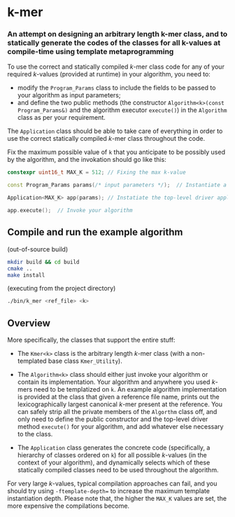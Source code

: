 # k-mer

### An attempt on designing an arbitrary length k-mer class, and to statically generate the codes of the classes for all k-values at compile-time using template metaprogramming

To use the correct and statically compiled _k_-mer class code for any of your required _k_-values (provided at runtime) in your algorithm, you need to:

- modify the `Program_Params` class to include the fields to be passed to your algorithm as input parameters;
- and define the two public methods (the constructor `Algorithm<k>(const Program_Params&)` and the algorithm executor `execute()`) in the `Algorithm` class as per your requirement.

The `Application` class should be able to take care of everything in order to use the correct statically compiled _k_-mer class throughout the code.

Fix the maximum possible value of `k` that you anticipate to be possibly used by the algorithm, and the invokation should go like this:

```cpp
constexpr uint16_t MAX_K = 512; // Fixing the max k-value

const Program_Params params(/* input parameters */);  // Instantiate a parameters wrapper with the required input

Application<MAX_K> app(params); // Instatiate the top-level driver application

app.execute();  // Invoke your algorithm
```

## Compile and run the example algorithm

(out-of-source build)

```bash
mkdir build && cd build
cmake ..
make install
```

(executing from the project directory)

```bash
./bin/k_mer <ref_file> <k>
```

## Overview

More specifically, the classes that support the entire stuff:

- The `Kmer<k>` class is the arbitrary length _k_-mer class (with a non-templated base class `Kmer_Utility`).

- The `Algorithm<k>` class should either just invoke your algorithm or contain its implementation. Your algorithm and anywhere you used _k_-mers need to be templatized on `k`. An example algorithm implementation is provided at the class that given a reference file name, prints out the lexicographically largest canonical _k_-mer present at the reference. You can safely strip all the private members of the `Algorthm` class off, and only need to define the public constructor and the top-level driver method `execute()` for your algorithm, and add whatever else necessary to the class.

- The `Application` class generates the concrete code (specifically, a hierarchy of classes ordered on `k`) for all possible _k_-values (in the context of your algorithm), and dynamically selects which of these statically compiled classes need to be used throughout the algorithm.

For very large _k_-values, typical compilation approaches can fail, and you should try using `-ftemplate-depth=` to increase the maximum template instantiation depth. Please note that, the higher the `MAX_K` values are set, the more expensive the compilations become.
